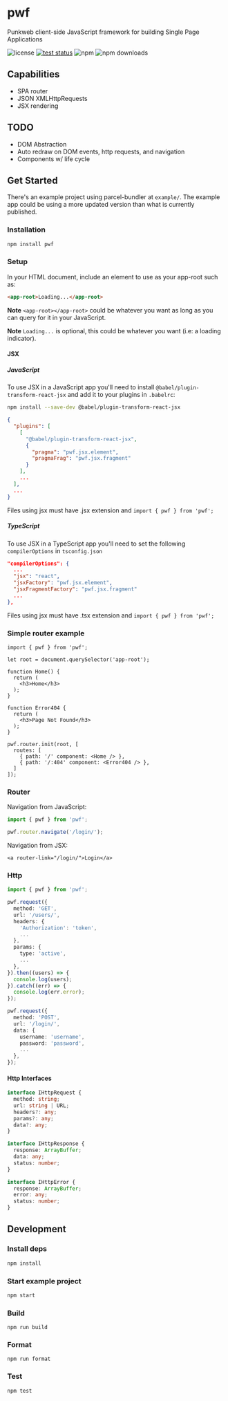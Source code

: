 # pwf

Punkweb client-side JavaScript framework for building Single Page Applications

![license](https://img.shields.io/npm/l/pwf)
[![test status](https://github.com/Punkweb/pwf/actions/workflows/test.yml/badge.svg)](https://github.com/Punkweb/pwf/actions/workflows/test.yml)
![npm](https://img.shields.io/npm/v/pwf)
![npm downloads](https://img.shields.io/npm/dw/pwf)

## Capabilities

- SPA router
- JSON XMLHttpRequests
- JSX rendering

## TODO

- DOM Abstraction
- Auto redraw on DOM events, http requests, and navigation
- Components w/ life cycle

## Get Started

There's an example project using parcel-bundler at `example/`. The example app
could be using a more updated version than what is currently published.

### Installation

```bash
npm install pwf
```

### Setup

In your HTML document, include an element to use as your app-root such as:

```html
<app-root>Loading...</app-root>
```

**Note** `<app-root></app-root>` could be whatever you want as long as you can
query for it in your JavaScript.

**Note** `Loading...` is optional, this could be whatever you want (i.e: a
loading indicator).

#### JSX

##### JavaScript

To use JSX in a JavaScript app you'll need to install
`@babel/plugin-transform-react-jsx` and add it to your plugins in `.babelrc`:

```bash
npm install --save-dev @babel/plugin-transform-react-jsx
```

```json
{
  "plugins": [
    [
      "@babel/plugin-transform-react-jsx",
      {
        "pragma": "pwf.jsx.element",
        "pragmaFrag": "pwf.jsx.fragment"
      }
    ],
    ...
  ],
  ...
}
```

Files using jsx must have .jsx extension and `import { pwf } from 'pwf';`

##### TypeScript

To use JSX in a TypeScript app you'll need to set the following
`compilerOptions` in `tsconfig.json`

```json
"compilerOptions": {
  ...
  "jsx": "react",
  "jsxFactory": "pwf.jsx.element",
  "jsxFragmentFactory": "pwf.jsx.fragment"
  ...
},
```

Files using jsx must have .tsx extension and `import { pwf } from 'pwf';`

### Simple router example

```TSX
import { pwf } from 'pwf';

let root = document.querySelector('app-root');

function Home() {
  return (
    <h3>Home</h3>
  );
}

function Error404 {
  return (
    <h3>Page Not Found</h3>
  );
}

pwf.router.init(root, [
  routes: [
    { path: '/' component: <Home /> },
    { path: '/:404' component: <Error404 /> },
  ]
]);
```

### Router

Navigation from JavaScript:

```typescript
import { pwf } from 'pwf';

pwf.router.navigate('/login/');
```

Navigation from JSX:

```TSX
<a router-link="/login/">Login</a>
```

### Http

```typescript
import { pwf } from 'pwf';

pwf.request({
  method: 'GET',
  url: '/users/',
  headers: {
    'Authorization': 'token',
    ...
  },
  params: {
    type: 'active',
    ...
  },
}).then((users) => {
  console.log(users);
}).catch((err) => {
  console.log(err.error);
});

pwf.request({
  method: 'POST',
  url: '/login/',
  data: {
    username: 'username',
    password: 'password',
    ...
  },
});
```

#### Http Interfaces

```typescript
interface IHttpRequest {
  method: string;
  url: string | URL;
  headers?: any;
  params?: any;
  data?: any;
}

interface IHttpResponse {
  response: ArrayBuffer;
  data: any;
  status: number;
}

interface IHttpError {
  response: ArrayBuffer;
  error: any;
  status: number;
}
```

## Development

### Install deps

```bash
npm install
```

### Start example project

```bash
npm start
```

### Build

```
npm run build
```

### Format

```
npm run format
```

### Test

```
npm test
```
